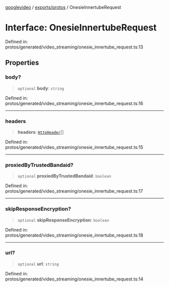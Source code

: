 [googlevideo](../../../README.md) / [exports/protos](../README.md) / OnesieInnertubeRequest

# Interface: OnesieInnertubeRequest

Defined in: protos/generated/video\_streaming/onesie\_innertube\_request.ts:13

## Properties

### body?

> `optional` **body**: `string`

Defined in: protos/generated/video\_streaming/onesie\_innertube\_request.ts:16

***

### headers

> **headers**: [`HttpHeader`](HttpHeader.md)[]

Defined in: protos/generated/video\_streaming/onesie\_innertube\_request.ts:15

***

### proxiedByTrustedBandaid?

> `optional` **proxiedByTrustedBandaid**: `boolean`

Defined in: protos/generated/video\_streaming/onesie\_innertube\_request.ts:17

***

### skipResponseEncryption?

> `optional` **skipResponseEncryption**: `boolean`

Defined in: protos/generated/video\_streaming/onesie\_innertube\_request.ts:18

***

### url?

> `optional` **url**: `string`

Defined in: protos/generated/video\_streaming/onesie\_innertube\_request.ts:14
